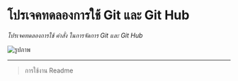 # โปรเจคทดลองการใช้ Git และ Git Hub
_โปรเจคทดลองการใช้ คำสั่ง ในการจัดการ Git และ Git Hub_

![รูปภาพ][logo]

[logo]:https://cdn-icons-png.flaticon.com/512/1055/1055666.png
---

>การใช้งาน Readme